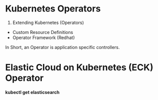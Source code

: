 # Kubernetes Operators 

1. Extending Kubernetes (Operators) 
- Custom Resource Definitions 
- Operator Framework (Redhat)

In Short, an Operator is application specific controllers. 


# Elastic Cloud on Kubernetes (ECK) Operator 

#### kubectl get elasticsearch